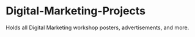 # Digital-Marketing-Projects
Holds all Digital Marketing workshop posters, advertisements, and more.
